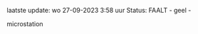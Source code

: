 laatste update: 
wo 27-09-2023  3:58   uur 
Status: FAALT - geel - 
<div class="service Y">microstation</div>